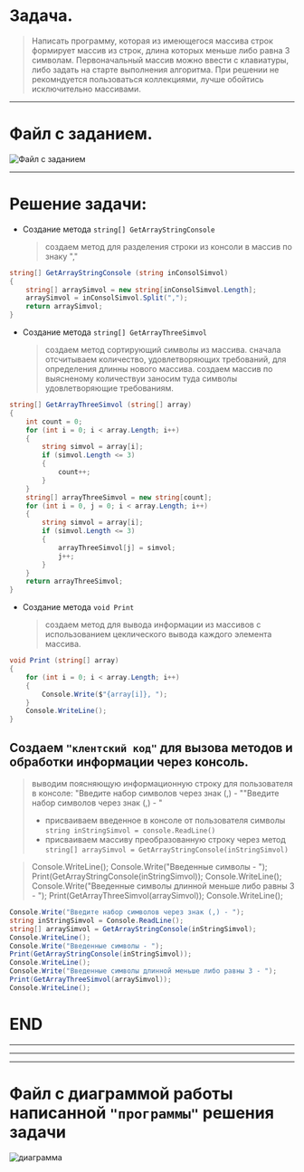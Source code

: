#  Задача.

>Написать программу, которая из имеющегося массива строк формирует массив из строк,
длина которых меньше либо равна 3 символам. Первоначальный массив можно ввести с
клавиатуры, либо задать на старте выполнения алгоритма. При решении не рекомндуется
пользоваться коллекциями, лучше обойтись исключительно массивами.

---
# Файл с заданием.

![Файл с заданием](Diagram.png)

---

# Решение задачи:

- Создание метода `string[] GetArrayStringConsole`

   >создаем метод для разделения строки из консоли в массив по знаку ","


```C#
string[] GetArrayStringConsole (string inConsolSimvol)
{
    string[] arraySimvol = new string[inConsolSimvol.Length];
    arraySimvol = inConsolSimvol.Split(",");
    return arraySimvol;
}
```

- Создание метода `string[] GetArrayThreeSimvol`

   >создаем метод сортирующий символы из массива.
сначала отсчитываем количество, удовлетворяющих требований, для определения длинны нового массива.
создаем массив по выясненому количествуи заносим туда символы удовлетворяющие требованиям.

```C#
string[] GetArrayThreeSimvol (string[] array)
{
    int count = 0;
    for (int i = 0; i < array.Length; i++)
    {
        string simvol = array[i];
        if (simvol.Length <= 3)
        {
            count++;
        }
    }
    string[] arrayThreeSimvol = new string[count];
    for (int i = 0, j = 0; i < array.Length; i++)
    {
        string simvol = array[i];
        if (simvol.Length <= 3)
        {
            arrayThreeSimvol[j] = simvol;
            j++;
        }
    }
    return arrayThreeSimvol;
}
```

- Создание метода `void Print`

   >создаем метод для вывода информации из массивов с использованием цеклического вывода каждого элемента массива.

```C#
void Print (string[] array)
{
    for (int i = 0; i < array.Length; i++)
    {
        Console.Write($"{array[i]}, ");
    }
    Console.WriteLine();
}
```

## Создаем `"клентский код"` для вызова методов и обработки информации через консоль.

  >выводим поясняющую информационную строку для пользователя в консоле: "Введите набор символов через знак (,) - ""Введите набор символов через знак (,) - "
  >- присваиваем введенное в консоле от пользователя символы `string inStringSimvol = console.ReadLine()`
  >- присваиваем массиву преобразованную строку через метод `string[] arraySimvol = GetArrayStringConsole(inStringSimvol)`

  >Console.WriteLine();
Console.Write("Введенные символы - ");
Print(GetArrayStringConsole(inStringSimvol));
Console.WriteLine();
Console.Write("Введенные символы длинной меньше либо равны 3 - ");
Print(GetArrayThreeSimvol(arraySimvol));
Console.WriteLine();


```C#
Console.Write("Введите набор символов через знак (,) - ");
string inStringSimvol = Console.ReadLine();
string[] arraySimvol = GetArrayStringConsole(inStringSimvol);
Console.WriteLine();
Console.Write("Введенные символы - ");
Print(GetArrayStringConsole(inStringSimvol));
Console.WriteLine();
Console.Write("Введенные символы длинной меньше либо равны 3 - ");
Print(GetArrayThreeSimvol(arraySimvol));
Console.WriteLine();
```


# **END**

---
---
---

# Файл с диаграммой работы написанной `"программы"` решения задачи


![диаграмма](Diagram.png)